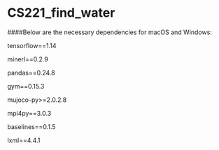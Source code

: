 # CS221_find_water
####Below are the necessary dependencies for macOS and Windows:

tensorflow==1.14

minerl==0.2.9

pandas==0.24.8

gym==0.15.3

mujoco-py>=2.0.2.8

mpi4py==3.0.3

baselines==0.1.5

lxml==4.4.1
